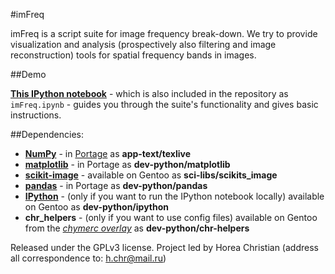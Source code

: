 #imFreq

imFreq is a script suite for image frequency break-down.
We try to provide visualization and analysis (prospectively also filtering and image reconstruction) tools for spatial frequency bands in images.

##Demo

[**This IPython notebook**](http://nbviewer.ipython.org/urls/raw2.github.com/TheChymera/imFreq/master/imFreq.ipynb?create=1) - which is also included in the repository as ```imFreq.ipynb``` - guides you through the suite's functionality and gives basic instructions.

##Dependencies:

* **[NumPy](https://en.wikipedia.org/wiki/Numpy)** - in [Portage](http://en.wikipedia.org/wiki/Portage_(software)) as **app-text/texlive**
* **[matplotlib](https://en.wikipedia.org/wiki/Matplotlib)** - in Portage as **dev-python/matplotlib**
* **[scikit-image](http://scikit-image.org/)** - available on Gentoo as **sci-libs/scikits_image**
* **[pandas](https://en.wikipedia.org/wiki/Pandas_(software))** - in Portage as **dev-python/pandas**
* **[IPython](https://en.wikipedia.org/wiki/Ipython)** - (only if you want to run the IPython notebook locally) available on Gentoo as **dev-python/ipython**
* **chr_helpers** - (only if you want to use config files) available on Gentoo from the *[chymerc overlay](https://github.com/TheChymera/chymeric)* as  **dev-python/chr-helpers**

Released under the GPLv3 license.
Project led by Horea Christian (address all correspondence to: h.chr@mail.ru)
